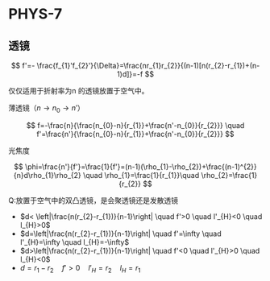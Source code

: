 # PHYS-7

## 透镜

$$
f'=- \frac{f_{1}'f_{2}'}{\Delta}=\frac{nr_{1}r_{2}}{(n-1)[n(r_{2}-r_{1})+(n-1)d]}=-f
$$

仅仅适用于折射率为n 的透镜放置于空气中。

薄透镜（$n\to n_{0}\to n'$）

$$
f=-\frac{n}{\frac{n_{0}-n}{r_{1}}+\frac{n'-n_{0}}{r_{2}}}
\quad
f'=\frac{n'}{\frac{n_{0}-n}{r_{1}}+\frac{n'-n_{0}}{r_{2}}}
$$

光焦度

$$
\phi=\frac{n'}{f'}=\frac{1}{f'}=(n-1)(\rho_{1}-\rho_{2})+\frac{(n-1)^{2}}{n}d\rho_{1}\rho_{2} \quad \rho_{1}=\frac{1}{r_{1}}\quad \rho_{2}=\frac{1}{r_{2}}
$$

Q:放置于空气中的双凸透镜，是会聚透镜还是发散透镜

- $d< \left|\frac{n(r_{2}-r_{1})}{n-1}\right| \quad f'>0 \quad l'_{H}<0 \quad l_{H}>0$
- $d=\left|\frac{n(r_{2}-r_{1})}{n-1}\right| \quad f'=\infty \quad l'_{H}=\infty \quad l_{H}=-\infty$
- $d>\left|\frac{n(r_{2}-r_{1})}{n-1}\right| \quad f'<0 \quad l'_{H}>0 \quad l_{H}<0$
- $d=r_{1}-r_{2}\quad f'>0 \quad l'_{H}=r_{2} \quad l_{H}=r_{1}$

